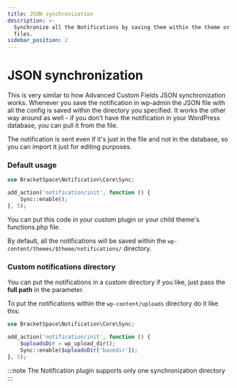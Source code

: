 ```yaml
---
title: JSON synchronization
description: >-
  Synchronize all the Notifications by saving them within the theme or plugin
  files.
sidebar_position: 2
---
```


# JSON synchronization

This is very similar to how Advanced Custom Fields JSON synchronization works. Whenever you save the notification in wp-admin the JSON file with all the config is saved within the directory you specified. It works the other way around as well - if you don't have the notification in your WordPress database, you can pull it from the file.

The notification is sent even if it's just in the file and not in the database, so you can import it just for editing purposes.

### Default usage

```php
use BracketSpace\Notification\Core\Sync;

add_action('notification/init', function () {
	Sync::enable();
}, 5);
```

You can put this code in your custom plugin or your child theme's functions.php file.

By default, all the notifications will be saved within the `wp-content/themes/$theme/notifications/` directory.

### Custom notifications directory

You can put the notifications in a custom directory if you like, just pass the **full path** in the parameter.

To put the notifications within the `wp-content/uploads` directory do it like this:

```php
use BracketSpace\Notification\Core\Sync;

add_action('notification/init', function () {
    $uploadsDir = wp_upload_dir();
    Sync::enable($uploadsDir['basedir']);
}, 5);
```

:::note
The Notification plugin supports only one synchronization directory
:::